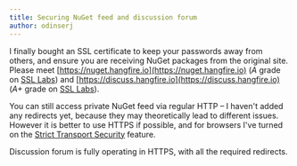 ```yaml
---
title: Securing NuGet feed and discussion forum
author: odinserj
---
```


I finally bought an SSL certificate to keep your passwords away from others, and ensure you are receiving NuGet packages from the original site. Please meet [https://nuget.hangfire.io](https://nuget.hangfire.io) (*A* grade on [SSL Labs](https://www.ssllabs.com/ssltest/analyze.html?d=nuget.hangfire.io)) and [https://discuss.hangfire.io](https://discuss.hangfire.io) (*A+* grade on [SSL Labs](https://www.ssllabs.com/ssltest/analyze.html?d=discuss.hangfire.io)).

You can still access private NuGet feed via regular HTTP – I haven't added any redirects yet, because they may theoretically lead to different issues. However it is better to use HTTPS if possible, and for browsers I've turned on the [Strict Transport Security](https://ru.wikipedia.org/wiki/HSTS) feature.

Discussion forum is fully operating in HTTPS, with all the required redirects.
